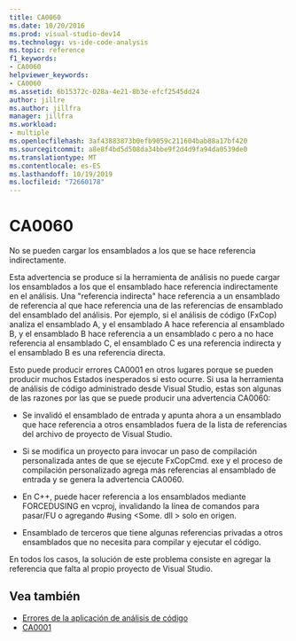```yaml
---
title: CA0060
ms.date: 10/20/2016
ms.prod: visual-studio-dev14
ms.technology: vs-ide-code-analysis
ms.topic: reference
f1_keywords:
- CA0060
helpviewer_keywords:
- CA0060
ms.assetid: 6b15372c-028a-4e21-8b3e-efcf2545dd24
author: jillre
ms.author: jillfra
manager: jillfra
ms.workload:
- multiple
ms.openlocfilehash: 3af43883873b0efb9059c211604bab88a17bf420
ms.sourcegitcommit: a8e8f4bd5d508da34bbe9f2d4d9fa94da0539de0
ms.translationtype: MT
ms.contentlocale: es-ES
ms.lasthandoff: 10/19/2019
ms.locfileid: "72660178"
---
```

# <a name="ca0060"></a>CA0060

No se pueden cargar los ensamblados a los que se hace referencia indirectamente.

Esta advertencia se produce si la herramienta de análisis no puede cargar los ensamblados a los que el ensamblado hace referencia indirectamente en el análisis. Una "referencia indirecta" hace referencia a un ensamblado de referencia al que hace referencia una de las referencias de ensamblado del ensamblado del análisis. Por ejemplo, si el análisis de código (FxCop) analiza el ensamblado A, y el ensamblado A hace referencia al ensamblado B, y el ensamblado B hace referencia a un ensamblado c pero a no hace referencia al ensamblado C, el ensamblado C es una referencia indirecta y el ensamblado B es una referencia directa.

Esto puede producir errores CA0001 en otros lugares porque se pueden producir muchos Estados inesperados si esto ocurre. Si usa la herramienta de análisis de código administrado desde Visual Studio, estas son algunas de las razones por las que se puede producir una advertencia CA0060:

- Se invalidó el ensamblado de entrada y apunta ahora a un ensamblado que hace referencia a otros ensamblados fuera de la lista de referencias del archivo de proyecto de Visual Studio.

- Si se modifica un proyecto para invocar un paso de compilación personalizada antes de que se ejecute FxCopCmd. exe y el proceso de compilación personalizado agrega más referencias al ensamblado de entrada y se genera la advertencia CA0060.

- En C++, puede hacer referencia a los ensamblados mediante FORCEDUSING en vcproj, invalidando la línea de comandos para pasar/FU o agregando #using \<Some. dll > solo en origen.

- Ensamblado de terceros que tiene algunas referencias privadas a otros ensamblados que no necesita para compilar y ejecutar el código.

En todos los casos, la solución de este problema consiste en agregar la referencia que falta al propio proyecto de Visual Studio.

## <a name="see-also"></a>Vea también

- [Errores de la aplicación de análisis de código](../code-quality/code-analysis-application-errors.md)
- [CA0001](ca0001.md)